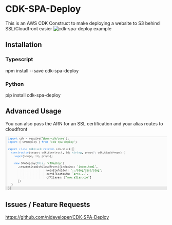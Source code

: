 # CDK-SPA-Deploy

This is an AWS CDK Construct to make deploying a website to S3 behind SSL/Cloudfront easier
![cdk-spa-deploy example](https://raw.githubusercontent.com/nideveloper/cdk-spa-deploy/master/img/spadeploy.png)

## Installation

### Typescript
npm install --save cdk-spa-deploy

### Python
pip install cdk-spa-deploy

## Advanced Usage

You can also pass the ARN for an SSL certification and your alias routes to cloudfront

![cdk-spa-deploy alias](img/cdkdeploy-alias.png)

## Issues / Feature Requests

https://github.com/nideveloper/CDK-SPA-Deploy